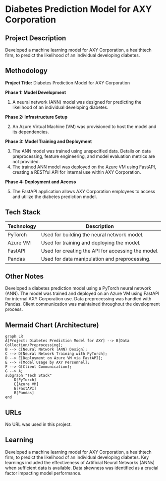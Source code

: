# Diabetes Prediction Model for AXY Corporation

## Project Description

Developed a machine learning model for AXY Corporation, a healthtech firm, to predict the likelihood of an individual developing diabetes.

## Methodology

**Project Title:** Diabetes Prediction Model for AXY Corporation

**Phase 1: Model Development**

1. A neural network (ANN) model was designed for predicting the likelihood of an individual developing diabetes.

**Phase 2: Infrastructure Setup**

2. An Azure Virtual Machine (VM) was provisioned to host the model and its dependencies.

**Phase 3: Model Training and Deployment**

3. The ANN model was trained using unspecified data. Details on data preprocessing, feature engineering, and model evaluation metrics are not provided.
4. The trained ANN model was deployed on the Azure VM using FastAPI, creating a RESTful API for internal use within AXY Corporation.

**Phase 4: Deployment and Access**

5. The FastAPI application allows AXY Corporation employees to access and utilize the diabetes prediction model.


## Tech Stack

| Technology | Description |
|---|---|
| PyTorch | Used for building the neural network model. |
| Azure VM | Used for training and deploying the model. |
| FastAPI | Used for creating the API for accessing the model. |
| Pandas | Used for data manipulation and preprocessing. |


## Other Notes

Developed a diabetes prediction model using a PyTorch neural network (ANN). The model was trained and deployed on an Azure VM using FastAPI for internal AXY Corporation use. Data preprocessing was handled with Pandas. Client communication was maintained throughout the development process.

## Mermaid Chart (Architecture)

```mermaid
graph LR
A[Project: Diabetes Prediction Model for AXY] --> B[Data Collection/Preprocessing];
B --> C[Neural Network (ANN) Design];
C --> D[Neural Network Training with PyTorch];
D --> E[Deployment on Azure VM via FastAPI];
E --> F[Model Usage by AXY Personnel];
F --> G[Client Communication];
G --> A;
subgraph "Tech Stack"
    D[PyTorch]
    E[Azure VM]
    E[FastAPI]
    B[Pandas]
end
```

## URLs

No URL was used in this project.

## Learning

Developed a machine learning model for AXY Corporation, a healthtech firm, to predict the likelihood of an individual developing diabetes. Key learnings included the effectiveness of Artificial Neural Networks (ANNs) when sufficient data is available. Data skewness was identified as a crucial factor impacting model performance.